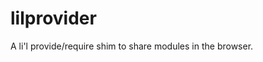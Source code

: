 lilprovider
================================

A li'l provide/require shim to share modules in the browser.